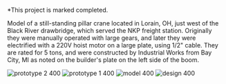 *This project is marked completed.

Model of a still-standing pillar crane located in Lorain, OH, just west of the Black River drawbridge, which served the NKP freight station.  Originally they were manually operated with large gears, and later they were electrified with a 220V hoist motor on a large plate, using 1/2" cable.  They are rated for 5 tons, and were constructed by Industrial Works from Bay City, MI as noted on the builder's plate on the left side of the boom.  

![prototype 2 400](https://github.com/user-attachments/assets/43758074-17a0-4179-9e67-a682765cfcbd)
![prototype 1 400](https://github.com/user-attachments/assets/ad10a7fd-24fc-439e-85d9-66cefe899052)
![model 400](https://github.com/user-attachments/assets/73b48d66-7a04-4dfa-86a8-4723565d07c1)
![design 400](https://github.com/user-attachments/assets/c4d3efdc-05a8-40f7-9964-ded479d38af4)

